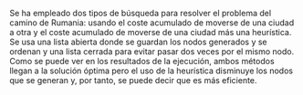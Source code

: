 Se ha empleado dos tipos de búsqueda para resolver el problema del camino de Rumania: usando el coste acumulado de moverse de una ciudad
a otra y el coste acumulado de moverse de una ciudad más una heurística. Se usa una lista abierta donde se guardan los nodos generados y
se ordenan y una lista cerrada para evitar pasar dos veces por el mismo nodo. Como se puede ver en los resultados de la ejecución, ambos
métodos llegan a la solución óptima pero el uso de la heurística disminuye los nodos que se generan y, por tanto, se puede decir que es 
más eficiente.
